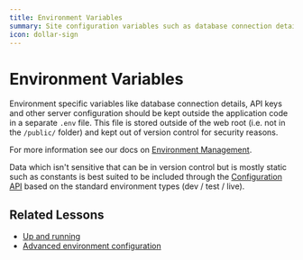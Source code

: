 ```yaml
---
title: Environment Variables
summary: Site configuration variables such as database connection details, environment type and remote login information.
icon: dollar-sign
---
```


# Environment Variables

Environment specific variables like database connection details, API keys and other server configuration should be kept 
outside the application code in a separate `.env` file. This file is stored outside of the web root (i.e. not in the `/public/` folder) and 
kept out of version control for security reasons.

For more information see our docs on [Environment Management](../../getting_started/environment_management/).

Data which isn't sensitive that can be in version control but is mostly static such as constants is best suited to be 
included through the [Configuration API](configuration) based on the standard environment types (dev / test / live).

## Related Lessons
* [Up and running](https://www.silverstripe.org/learn/lessons/v4/up-and-running-setting-up-a-local-silverstripe-dev-environment-1)
* [Advanced environment configuration](https://www.silverstripe.org/learn/lessons/v4/advanced-environment-configuration-1)